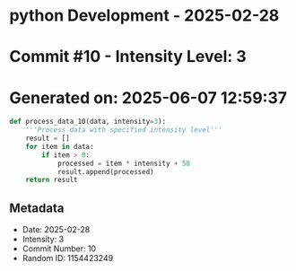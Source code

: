 ﻿# python Development - 2025-02-28
# Commit #10 - Intensity Level: 3
# Generated on: 2025-06-07 12:59:37
```python
def process_data_10(data, intensity=3):
    '''Process data with specified intensity level'''
    result = []
    for item in data:
        if item > 0:
            processed = item * intensity + 58
            result.append(processed)
    return result
```
## Metadata
- Date: 2025-02-28
- Intensity: 3
- Commit Number: 10
- Random ID: 1154423249
